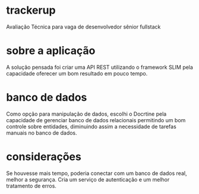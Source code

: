 # trackerup
Avaliação Técnica para vaga de desenvolvedor sênior fullstack

# sobre a aplicação
A solução pensada foi criar uma API REST utilizando o framework SLIM pela capacidade oferecer um bom resultado em pouco tempo.

# banco de dados
Como opção para manipulação de dados, escolhi o Docrtine pela capacidade de gerenciar banco de dados relacionais permitindo um bom controle sobre entidades, diminuindo assim a necessidade de tarefas manuais no banco de dados.

# considerações
Se houvesse mais tempo, poderia conectar com um banco de dados real, melhor a segurança. Cria um serviço de autenticação e um melhor tratamento de erros.
